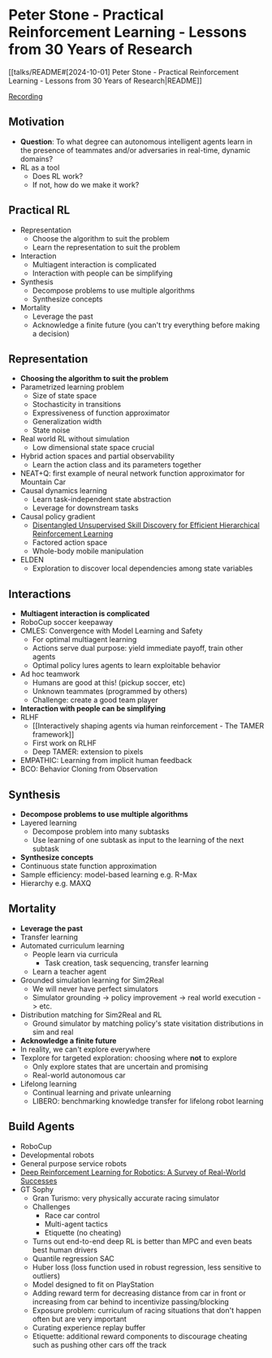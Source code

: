 # Peter Stone - Practical Reinforcement Learning - Lessons from 30 Years of Research

[[talks/README#[2024-10-01] Peter Stone - Practical Reinforcement Learning - Lessons from 30 Years of Research|README]]

[Recording](https://youtu.be/5Dw4OoJK9Qw?feature=shared)

## Motivation

- **Question**: To what degree can autonomous intelligent agents learn in the presence of teammates and/or adversaries in real-time, dynamic domains?
- RL as a tool
	- Does RL work?
	- If not, how do we make it work?

## Practical RL

- Representation
	- Choose the algorithm to suit the problem
	- Learn the representation to suit the problem
- Interaction
	- Multiagent interaction is complicated
	- Interaction with people can be simplifying
- Synthesis
	- Decompose problems to use multiple algorithms
	- Synthesize concepts
- Mortality
	- Leverage the past
	- Acknowledge a finite future (you can't try everything before making a decision)

## Representation

- **Choosing the algorithm to suit the problem**
- Parametrized learning problem
	- Size of state space
	- Stochasticity in transitions
	- Expressiveness of function approximator
	- Generalization width
	- State noise
- Real world RL without simulation
	- Low dimensional state space crucial
- Hybrid action spaces and partial observability
	- Learn the action class and its parameters together
- NEAT+Q: first example of neural network function approximator for Mountain Car
- Causal dynamics learning
	- Learn task-independent state abstraction
	- Leverage for downstream tasks
- Causal policy gradient
	- [Disentangled Unsupervised Skill Discovery for Efficient Hierarchical Reinforcement Learning](https://jiahenghu.github.io/DUSDi-site/)
	- Factored action space
	- Whole-body mobile manipulation
- ELDEN
	- Exploration to discover local dependencies among state variables

## Interactions

- **Multiagent interaction is complicated**
- RoboCup soccer keepaway
- CMLES: Convergence with Model Learning and Safety
	- For optimal multiagent learning
	- Actions serve dual purpose: yield immediate payoff, train other agents
	- Optimal policy lures agents to learn exploitable behavior
- Ad hoc teamwork
	- Humans are good at this! (pickup soccer, etc)
	- Unknown teammates (programmed by others)
	- Challenge: create a good team player
- **Interaction with people can be simplifying**
- RLHF
	- [[Interactively shaping agents via human reinforcement - The TAMER framework]]
	- First work on RLHF
	- Deep TAMER: extension to pixels
- EMPATHIC: Learning from implicit human feedback
- BCO: Behavior Cloning from Observation

## Synthesis

- **Decompose problems to use multiple algorithms**
- Layered learning
	- Decompose problem into many subtasks
	- Use learning of one subtask as input to the learning of the next subtask
- **Synthesize concepts**
- Continuous state function approximation
- Sample efficiency: model-based learning e.g. R-Max
- Hierarchy e.g. MAXQ

## Mortality

- **Leverage the past**
- Transfer learning
- Automated curriculum learning
	- People learn via curricula
		- Task creation, task sequencing, transfer learning
	- Learn a teacher agent
- Grounded simulation learning for Sim2Real
	- We will never have perfect simulators
	- Simulator grounding -> policy improvement -> real world execution -> etc.
- Distribution matching for Sim2Real and RL
	- Ground simulator by matching policy's state visitation distributions in sim and real
- **Acknowledge a finite future**
- In reality, we can't explore everywhere
- Texplore for targeted exploration: choosing where **not** to explore
	- Only explore states that are uncertain and promising
	- Real-world autonomous car
- Lifelong learning
	- Continual learning and private unlearning
	- LIBERO: benchmarking knowledge transfer for lifelong robot learning

## Build Agents

- RoboCup
- Developmental robots
- General purpose service robots
- [Deep Reinforcement Learning for Robotics: A Survey of Real-World Successes](https://arxiv.org/abs/2408.03539)
- GT Sophy
	- Gran Turismo: very physically accurate racing simulator
	- Challenges
		- Race car control
		- Multi-agent tactics
		- Etiquette (no cheating)
	- Turns out end-to-end deep RL is better than MPC and even beats best human drivers
	- Quantile regression SAC
	- Huber loss (loss function used in robust regression, less sensitive to outliers)
	- Model designed to fit on PlayStation
	- Adding reward term for decreasing distance from car in front or increasing from car behind to incentivize passing/blocking
	- Exposure problem: curriculum of racing situations that don't happen often but are very important
	- Curating experience replay buffer
	- Etiquette: additional reward components to discourage cheating such as pushing other cars off the track
